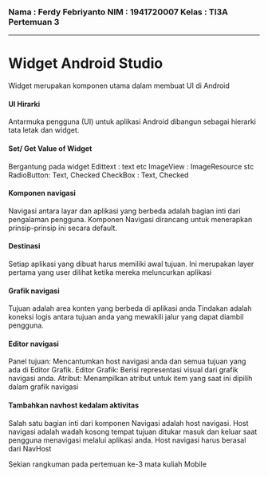 <h3>Nama : Ferdy Febriyanto
NIM  : 1941720007
Kelas : TI3A
Pertemuan 3</h3>

<hr>

<h1>Widget Android Studio</h1>
Widget merupakan komponen utama dalam membuat UI di Android

<h4>UI Hirarki</h4>
Antarmuka pengguna (UI) untuk aplikasi Android dibangun sebagai hierarki tata letak dan widget.

<h4>Set/ Get Value of Widget</h4>
Bergantung pada widget
Edittext : text etc
ImageView : ImageResource stc
RadioButton: Text, Checked
CheckBox : Text, Checked

<h4>Komponen navigasi</h4>
Navigasi antara layar dan aplikasi yang berbeda adalah bagian inti dari pengalaman pengguna.
Komponen Navigasi dirancang untuk menerapkan prinsip-prinsip ini secara default.

<h4>Destinasi</h4>
Setiap aplikasi yang dibuat harus memiliki awal tujuan. Ini merupakan layer pertama yang user dilihat ketika mereka meluncurkan aplikasi

<h4>Grafik navigasi</h4>
Tujuan adalah area konten yang berbeda di aplikasi anda
Tindakan adalah koneksi logis antara tujuan anda yang mewakili jalur yang dapat diambil pengguna.

<h4>Editor navigasi</h4>
Panel tujuan: Mencantumkan host navigasi anda dan semua tujuan yang ada di Editor Grafik.
Editor Grafik: Berisi representasi visual dari grafik navigasi anda.
Atribut: Menampilkan atribut untuk item yang saat ini dipilih dalam grafik navigasi

<h4>Tambahkan navhost kedalam aktivitas</h4>
Salah satu bagian inti dari komponen Navigasi adalah host navigasi.
Host navigasi adalah wadah kosong tempat tujuan ditukar masuk dan keluar saat pengguna menavigasi melalui aplikasi anda. Host navigasi harus berasal dari NavHost

Sekian rangkuman pada pertemuan ke-3 mata kuliah Mobile